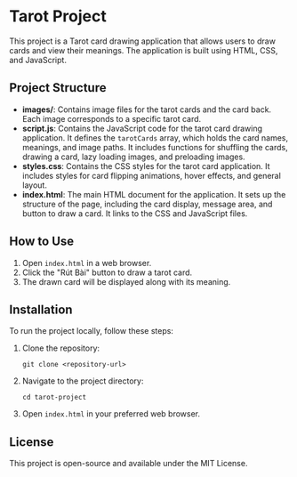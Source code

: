 # Tarot Project

This project is a Tarot card drawing application that allows users to draw cards and view their meanings. The application is built using HTML, CSS, and JavaScript.

## Project Structure

- **images/**: Contains image files for the tarot cards and the card back. Each image corresponds to a specific tarot card.
- **script.js**: Contains the JavaScript code for the tarot card drawing application. It defines the `tarotCards` array, which holds the card names, meanings, and image paths. It includes functions for shuffling the cards, drawing a card, lazy loading images, and preloading images.
- **styles.css**: Contains the CSS styles for the tarot card application. It includes styles for card flipping animations, hover effects, and general layout.
- **index.html**: The main HTML document for the application. It sets up the structure of the page, including the card display, message area, and button to draw a card. It links to the CSS and JavaScript files.

## How to Use

1. Open `index.html` in a web browser.
2. Click the "Rút Bài" button to draw a tarot card.
3. The drawn card will be displayed along with its meaning.

## Installation

To run the project locally, follow these steps:

1. Clone the repository:
   ```
   git clone <repository-url>
   ```
2. Navigate to the project directory:
   ```
   cd tarot-project
   ```
3. Open `index.html` in your preferred web browser.

## License

This project is open-source and available under the MIT License.